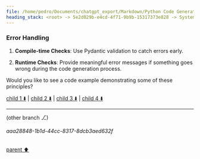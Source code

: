 ```yaml
---
file: /home/pedro/Documents/chatgpt_export/Markdown/Python Code Generation Library.md
heading_stack: <root> -> 5e2d029b-e4cd-4f71-9b9b-15317373e828 -> System -> 50a6fed2-65a3-4235-91ed-2c00215cec97 -> System -> aaa2063b-23c7-42d9-b287-311538c31118 -> User -> 710651c1-43f4-4b45-b5e6-22695d6862e9 -> Assistant -> Data Model Design -> Code Generation -> Composability -> Async Support -> Error Handling
---
```

### Error Handling

1. **Compile-time Checks**: Use Pydantic validation to catch errors early.

2. **Runtime Checks**: Provide meaningful error messages if something goes wrong during the code generation process.

Would you like to see a code example demonstrating some of these principles?

[child 1 ⬇️](#aaa28848-1b1d-44cc-8317-8dcb3aed632f) | [child 2 ⬇️](#aaa2aea4-4a13-4875-8299-9d8064eb6bf9) | [child 3 ⬇️](#aaa27de3-7a72-418b-84d9-1dff06f7ad9f) | [child 4 ⬇️](#aaa2a9a6-0bd4-47bf-8ac0-79e05111ce36)

---

(other branch ⎇)
###### aaa28848-1b1d-44cc-8317-8dcb3aed632f
[parent ⬆️](#710651c1-43f4-4b45-b5e6-22695d6862e9)
